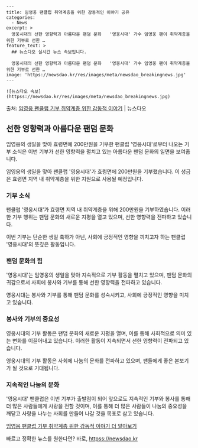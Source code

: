     ---
    title: 임영웅 팬클럽 취약계층을 위한 감동적인 이야기 공유
    categories:
      - News
    excerpt: >
      영웅시대의 선한 영향력과 아름다운 팬덤 문화   '영웅시대' 가수 임영웅 팬이 취약계층을 위한 기부로 선한 …
    feature_text: >
      ## 뉴스다오 실시간 뉴스 속보입니다.
    
      영웅시대의 선한 영향력과 아름다운 팬덤 문화   '영웅시대' 가수 임영웅 팬이 취약계층을 위한 기부로 선한 …
    image: 'https://newsdao.kr/res/images/meta/newsdao_breakingnews.jpg'
    ---
    
    ![뉴스다오 속보](httpss://newsdao.kr/res/images/meta/newsdao_breakingnews.jpg)

<p>출처: <a href="httpss://newsdao.kr/4394" rel="dofollow">임영웅 팬클럽 기부 취약계층 위한 감동적 이야기</a> | 뉴스다오</p>

<h2 data-ke-size="size26">선한 영향력과 아름다운 팬덤 문화</h2>
임영웅의 생일을 맞아 효령면에 200만원을 기부한 팬클럽 '영웅시대'로부터 나오는 기부 소식은 이번 기부가 선한 영향력을 펼치고 있는 아름다운 팬덤 문화의 일면을 보여줍니다.

<p data-ke-size="size16">임영웅의 생일을 맞아 팬클럽 '영웅시대'가 효령면에 200만원을 기부했습니다. 이 성금은 효령면 지역 내 취약계층을 위한 지원으로 사용될 예정입니다.</p>

<h3>기부 소식</h3>
팬클럽 '영웅시대'가 효령면 지역 내 취약계층을 위해 200만원을 기부하였습니다. 이러한 기부 행위는 팬덤 문화의 새로운 지평을 열고 있으며, 선한 영향력을 전파하고 있습니다.

<p data-ke-size="size16">이번 기부는 단순한 생일 축하가 아닌, 사회에 긍정적인 영향을 끼치고자 하는 팬클럽 '영웅시대'의 뜻깊은 활동입니다.</p>

<h3>팬덤 문화의 힘</h3>
'영웅시대'는 임영웅의 생일을 맞아 지속적으로 기부 활동을 펼치고 있으며, 팬덤 문화의 귀감으로서 사회에 봉사와 기부를 통해 선한 영향력을 전파하고 있습니다.

<p data-ke-size="size16">영웅시대는 봉사와 기부를 통해 팬덤 문화를 성숙시키고, 사회에 긍정적인 영향을 미치고 있습니다.</p>

<h3>봉사와 기부의 중요성</h3>
영웅시대의 기부 활동은 팬덤 문화의 새로운 지평을 열며, 이를 통해 사회적으로 의미 있는 변화를 이끌어내고 있습니다. 이러한 활동이 지속되면서 선한 영향력이 전파되고 있습니다.

<p data-ke-size="size16">영웅시대의 기부 활동은 사회에 나눔의 문화를 전파하고 있으며, 팬들에게 좋은 본보기가 될 것으로 기대됩니다.</p>

<h3>지속적인 나눔의 문화</h3>
'영웅시대' 팬클럽은 이번 기부가 출발점이 되어 앞으로도 지속적인 기부와 봉사를 통해 더 많은 사람들에게 사랑을 전할 것이며, 이를 통해 더 많은 사람들이 나눔의 중요성을 깨닫고 사랑을 나누는 사회를 만들어 나갈 것을 목표로 삼고 있습니다.

<p data-ke-size="size16"><a href="httpss://newsdao.kr/4394">임영웅 팬클럽 기부 취약계층 위한 감동적 이야기 더 알아보기</a></p>
 

빠르고 정확한 뉴스를 원한다면? 바로, <a href="httpss://newsdao.kr" rel="dofollow">httpss://newsdao.kr</a>


    